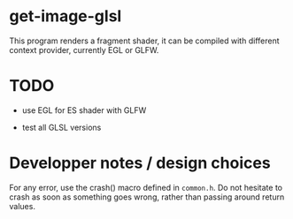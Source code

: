 # get-image-glsl

This program renders a fragment shader, it can be compiled with
different context provider, currently EGL or GLFW.

# TODO

 - use EGL for ES shader with GLFW

 - test all GLSL versions

# Developper notes / design choices

For any error, use the crash() macro defined in `common.h`. Do not
hesitate to crash as soon as something goes wrong, rather than passing
around return values.
